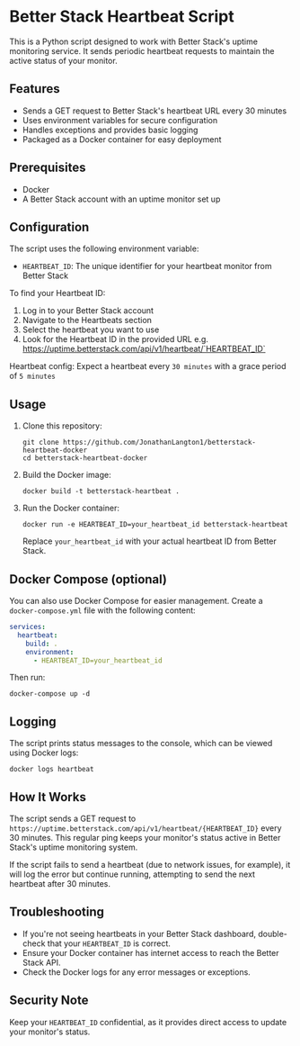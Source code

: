 # Better Stack Heartbeat Script

This is a Python script designed to work with Better Stack's uptime monitoring service. It sends periodic heartbeat requests to maintain the active status of your monitor.

## Features

- Sends a GET request to Better Stack's heartbeat URL every 30 minutes
- Uses environment variables for secure configuration
- Handles exceptions and provides basic logging
- Packaged as a Docker container for easy deployment

## Prerequisites

- Docker
- A Better Stack account with an uptime monitor set up

## Configuration

The script uses the following environment variable:

- `HEARTBEAT_ID`: The unique identifier for your heartbeat monitor from Better Stack

To find your Heartbeat ID:

1. Log in to your Better Stack account
2. Navigate to the Heartbeats section
3. Select the heartbeat you want to use
4. Look for the Heartbeat ID in the provided URL e.g. https://uptime.betterstack.com/api/v1/heartbeat/`HEARTBEAT_ID`

Heartbeat config: Expect a heartbeat every `30 minutes` with a grace period of `5 minutes`

## Usage

1. Clone this repository:

   ```
   git clone https://github.com/JonathanLangton1/betterstack-heartbeat-docker
   cd betterstack-heartbeat-docker
   ```
2. Build the Docker image:

   ```
   docker build -t betterstack-heartbeat .
   ```
3. Run the Docker container:

   ```
   docker run -e HEARTBEAT_ID=your_heartbeat_id betterstack-heartbeat
   ```

   Replace `your_heartbeat_id` with your actual heartbeat ID from Better Stack.

## Docker Compose (optional)

You can also use Docker Compose for easier management. Create a `docker-compose.yml` file with the following content:

```yaml
services:
  heartbeat:
    build: .
    environment:
      - HEARTBEAT_ID=your_heartbeat_id
```

Then run:

```
docker-compose up -d
```

## Logging

The script prints status messages to the console, which can be viewed using Docker logs:

```
docker logs heartbeat
```

## How It Works

The script sends a GET request to `https://uptime.betterstack.com/api/v1/heartbeat/{HEARTBEAT_ID}` every 30 minutes. This regular ping keeps your monitor's status active in Better Stack's uptime monitoring system.

If the script fails to send a heartbeat (due to network issues, for example), it will log the error but continue running, attempting to send the next heartbeat after 30 minutes.

## Troubleshooting

- If you're not seeing heartbeats in your Better Stack dashboard, double-check that your `HEARTBEAT_ID` is correct.
- Ensure your Docker container has internet access to reach the Better Stack API.
- Check the Docker logs for any error messages or exceptions.

## Security Note

Keep your `HEARTBEAT_ID` confidential, as it provides direct access to update your monitor's status.
